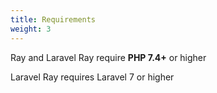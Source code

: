 ```yaml
---
title: Requirements
weight: 3
---
```


Ray and Laravel Ray require **PHP 7.4+** or higher

Laravel Ray requires Laravel 7 or higher



